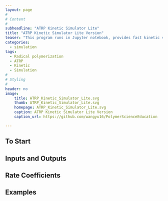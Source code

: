 ```yaml
---
layout: page
#
# Content
#
subheadline: "ATRP Kinetic Simulator Lite"
title: "ATRP Kinetic Simulator Lite Version"
teaser: "This program runs in Jupyter notebook, provides fast kinetic simulation for conventional radical polymerization and different types of ATRP. The output includes concentration changes of all species but no molecular weight distribution information is provided."
categories:
  - simulation
tags:
  - Radical polymerization
  - ATRP
  - Kinetic
  - Simulation
#
# Styling
#
header: no
image:
    title: ATRP_Kinetic_Simulator_Lite.svg
    thumb: ATRP_Kinetic_Simulator_Lite.svg
    homepage: ATRP_Kinetic_Simulator_Lite.svg
    caption: ATRP Kinetic Simulator Lite Version
    caption_url: https://github.com/wangyu16/PolymerScienceEducation

---
```




## To Start


## Inputs and Outputs


## Rate Coefficients


## Examples

